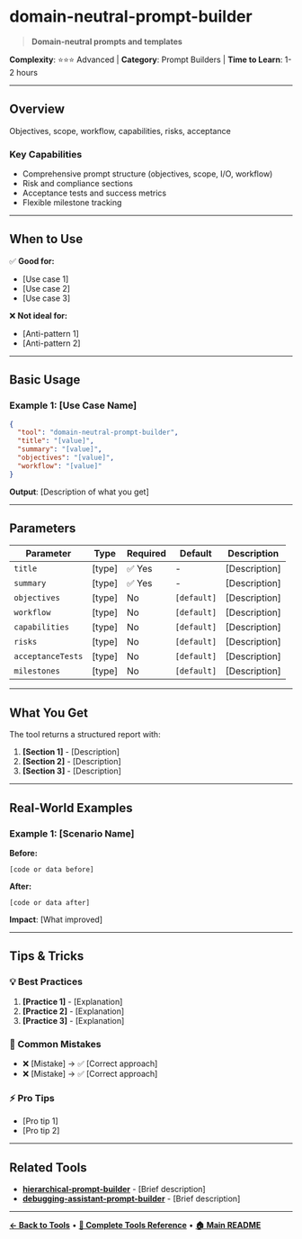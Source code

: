 # domain-neutral-prompt-builder

> **Domain-neutral prompts and templates**

**Complexity**: ⭐⭐⭐ Advanced | **Category**: Prompt Builders | **Time to Learn**: 1-2 hours

---

## Overview

Objectives, scope, workflow, capabilities, risks, acceptance

### Key Capabilities

- Comprehensive prompt structure (objectives, scope, I/O, workflow)
- Risk and compliance sections
- Acceptance tests and success metrics
- Flexible milestone tracking

---
## When to Use

✅ **Good for:**
- [Use case 1]
- [Use case 2]
- [Use case 3]

❌ **Not ideal for:**
- [Anti-pattern 1]
- [Anti-pattern 2]

---
## Basic Usage

### Example 1: [Use Case Name]

```json
{
  "tool": "domain-neutral-prompt-builder",
  "title": "[value]",
  "summary": "[value]",
  "objectives": "[value]",
  "workflow": "[value]"
}
```

**Output**: [Description of what you get]

---
## Parameters

| Parameter | Type | Required | Default | Description |
|-----------|------|----------|---------|-------------|
| `title` | [type] | ✅ Yes | - | [Description] |
| `summary` | [type] | ✅ Yes | - | [Description] |
| `objectives` | [type] | No | `[default]` | [Description] |
| `workflow` | [type] | No | `[default]` | [Description] |
| `capabilities` | [type] | No | `[default]` | [Description] |
| `risks` | [type] | No | `[default]` | [Description] |
| `acceptanceTests` | [type] | No | `[default]` | [Description] |
| `milestones` | [type] | No | `[default]` | [Description] |

---
## What You Get

The tool returns a structured report with:

1. **[Section 1]** - [Description]
2. **[Section 2]** - [Description]
3. **[Section 3]** - [Description]

---
## Real-World Examples

### Example 1: [Scenario Name]

**Before:**
```[language]
[code or data before]
```

**After:**
```[language]
[code or data after]
```

**Impact**: [What improved]

---
## Tips & Tricks

### 💡 Best Practices

1. **[Practice 1]** - [Explanation]
2. **[Practice 2]** - [Explanation]
3. **[Practice 3]** - [Explanation]

### 🚫 Common Mistakes

- ❌ [Mistake] → ✅ [Correct approach]
- ❌ [Mistake] → ✅ [Correct approach]

### ⚡ Pro Tips

- [Pro tip 1]
- [Pro tip 2]

---
## Related Tools

- **[hierarchical-prompt-builder](./hierarchical-prompt-builder.md)** - [Brief description]
- **[debugging-assistant-prompt-builder](./debugging-assistant-prompt-builder.md)** - [Brief description]

---
**[← Back to Tools](../README.md)** • **[📖 Complete Tools Reference](../../TOOLS_REFERENCE.md)** • **[🏠 Main README](../../../README.md)**
